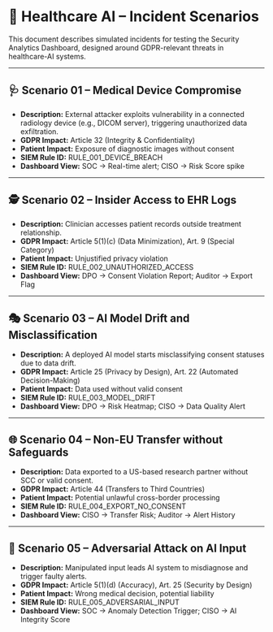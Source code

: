 # 🚨 Healthcare AI – Incident Scenarios

This document describes simulated incidents for testing the Security Analytics Dashboard, designed around GDPR-relevant threats in healthcare-AI systems.

---

## 🩺 Scenario 01 – Medical Device Compromise
- **Description:** External attacker exploits vulnerability in a connected radiology device (e.g., DICOM server), triggering unauthorized data exfiltration.
- **GDPR Impact:** Article 32 (Integrity & Confidentiality)
- **Patient Impact:** Exposure of diagnostic images without consent
- **SIEM Rule ID:** RULE_001_DEVICE_BREACH
- **Dashboard View:** SOC → Real-time alert; CISO → Risk Score spike

---

## 🕵️ Scenario 02 – Insider Access to EHR Logs
- **Description:** Clinician accesses patient records outside treatment relationship.
- **GDPR Impact:** Article 5(1)(c) (Data Minimization), Art. 9 (Special Category)
- **Patient Impact:** Unjustified privacy violation
- **SIEM Rule ID:** RULE_002_UNAUTHORIZED_ACCESS
- **Dashboard View:** DPO → Consent Violation Report; Auditor → Export Flag

---

## 🎭 Scenario 03 – AI Model Drift and Misclassification
- **Description:** A deployed AI model starts misclassifying consent statuses due to data drift.
- **GDPR Impact:** Article 25 (Privacy by Design), Art. 22 (Automated Decision-Making)
- **Patient Impact:** Data used without valid consent
- **SIEM Rule ID:** RULE_003_MODEL_DRIFT
- **Dashboard View:** DPO → Risk Heatmap; CISO → Data Quality Alert

---

## 🌐 Scenario 04 – Non-EU Transfer without Safeguards
- **Description:** Data exported to a US-based research partner without SCC or valid consent.
- **GDPR Impact:** Article 44 (Transfers to Third Countries)
- **Patient Impact:** Potential unlawful cross-border processing
- **SIEM Rule ID:** RULE_004_EXPORT_NO_CONSENT
- **Dashboard View:** CISO → Transfer Risk; Auditor → Alert History

---

## 💉 Scenario 05 – Adversarial Attack on AI Input
- **Description:** Manipulated input leads AI system to misdiagnose and trigger faulty alerts.
- **GDPR Impact:** Article 5(1)(d) (Accuracy), Art. 25 (Security by Design)
- **Patient Impact:** Wrong medical decision, potential liability
- **SIEM Rule ID:** RULE_005_ADVERSARIAL_INPUT
- **Dashboard View:** SOC → Anomaly Detection Trigger; CISO → AI Integrity Score

